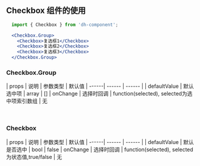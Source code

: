## Checkbox 组件的使用

```jsx
  import { Checkbox } from 'dh-component';

  <Checkbox.Group>
    <Checkbox>复选框1</Checkbox>
    <Checkbox>复选框2</Checkbox>
    <Checkbox>复选框3</Checkbox>
  </Checkbox.Group>
```

### Checkbox.Group

| props | 说明 | 参数类型 | 默认值
| ------| ------ | ------ |
| defaultValue | 默认选中项 | array | []
| onChange | 选择时回调 | function(selected), selected为选中项索引数组 | 无

<br>

### Checkbox

| props | 说明 | 参数类型 | 默认值
| ------| ------ | ------ |
| defaultValue | 默认是否选中 | bool | false
| onChange | 选择时回调 | function(selected), selected为状态值,true/false | 无
